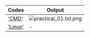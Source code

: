 | Codes | Output |
|-------|--------|
|['CMD'](./Codes/practical_01.txt)|![practical_01.txt.png](./Output/practical_01.png)|
|['Linux'](./Codes/practical_02.txt)|-|
